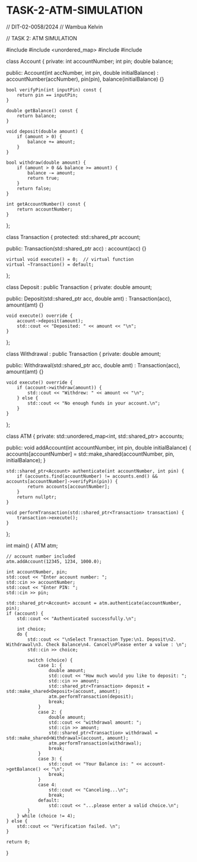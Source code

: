 # TASK-2-ATM-SIMULATION
// DIT-02-0058/2024
// Wambua Kelvin 

// TASK 2: ATM SIMULATION

#include <iostream>
#include <unordered_map>
#include <memory>
#include <string>

class Account {
private:
    int accountNumber;
    int pin;
    double balance;

public:
    Account(int accNumber, int pin, double initialBalance)
        : accountNumber(accNumber), pin(pin), balance(initialBalance) {}

    bool verifyPin(int inputPin) const {
        return pin == inputPin;
    }

    double getBalance() const {
        return balance;
    }

    void deposit(double amount) {
        if (amount > 0) {
            balance += amount;
        }
    }

    bool withdraw(double amount) {
        if (amount > 0 && balance >= amount) {
            balance -= amount;
            return true;
        }
        return false;
    }

    int getAccountNumber() const {
        return accountNumber;
    }
};

class Transaction {
protected:
    std::shared_ptr<Account> account;

public:
    Transaction(std::shared_ptr<Account> acc) : account(acc) {}

    virtual void execute() = 0;  // virtual function
    virtual ~Transaction() = default;
};

class Deposit : public Transaction {
private:
    double amount;

public:
    Deposit(std::shared_ptr<Account> acc, double amt) : Transaction(acc), amount(amt) {}

    void execute() override {
        account->deposit(amount);
        std::cout << "Deposited: " << amount << "\n";
    }
};

class Withdrawal : public Transaction {
private:
    double amount;

public:
    Withdrawal(std::shared_ptr<Account> acc, double amt) : Transaction(acc), amount(amt) {}

    void execute() override {
        if (account->withdraw(amount)) {
            std::cout << "Withdrew: " << amount << "\n";
        } else {
            std::cout << "No enough funds in your account.\n";
        }
    }
};

class ATM {
private:
    std::unordered_map<int, std::shared_ptr<Account>> accounts;

public:
    void addAccount(int accountNumber, int pin, double initialBalance) {
        accounts[accountNumber] = std::make_shared<Account>(accountNumber, pin, initialBalance);
    }

    std::shared_ptr<Account> authenticate(int accountNumber, int pin) {
        if (accounts.find(accountNumber) != accounts.end() && accounts[accountNumber]->verifyPin(pin)) {
            return accounts[accountNumber];
        }
        return nullptr;
    }

    void performTransaction(std::shared_ptr<Transaction> transaction) {
        transaction->execute();
    }
};

int main() {
    ATM atm;
    
    // account number included
    atm.addAccount(12345, 1234, 1000.0);

    int accountNumber, pin;
    std::cout << "Enter account number: ";
    std::cin >> accountNumber;
    std::cout << "Enter PIN: ";
    std::cin >> pin;

    std::shared_ptr<Account> account = atm.authenticate(accountNumber, pin);
    if (account) {
        std::cout << "Authenticated successfully.\n";

        int choice;
        do {
            std::cout << "\nSelect Transaction Type:\n1. Deposit\n2. Withdrawal\n3. Check Balance\n4. Cancel\nPlease enter a value : \n";
            std::cin >> choice;

            switch (choice) {
                case 1: {
                    double amount;
                    std::cout << "How much would you like to deposit: ";
                    std::cin >> amount;
                    std::shared_ptr<Transaction> deposit = std::make_shared<Deposit>(account, amount);
                    atm.performTransaction(deposit);
                    break;
                }
                case 2: {
                    double amount;
                    std::cout << "withdrawal amount: ";
                    std::cin >> amount;
                    std::shared_ptr<Transaction> withdrawal = std::make_shared<Withdrawal>(account, amount);
                    atm.performTransaction(withdrawal);
                    break;
                }
                case 3: {
                    std::cout << "Your Balance is: " << account->getBalance() << "\n";
                    break;
                }
                case 4:
                    std::cout << "Canceling...\n";
                    break;
                default:
                    std::cout << "...please enter a valid choice.\n";
            }
        } while (choice != 4);
    } else {
        std::cout << "Verification failed. \n";
    }

    return 0;
}
